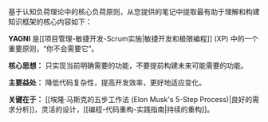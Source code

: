 基于认知负荷理论中的核心负荷原则，从您提供的笔记中提取最有助于理解和构建知识框架的核心内容如下：

**YAGNI** 是[[项目管理-敏捷开发-Scrum实施|敏捷开发和极限编程]] (XP) 中的一个重要原则，“你不会需要它”。

**核心思想：** 只实现当前明确需要的功能，不要提前构建未来可能需要的功能。

**主要益处：** 降低代码复杂性，提高开发效率，更好地适应变化。

**关键在于：** [[埃隆·马斯克的五步工作法 (Elon Musk's 5-Step Process)|良好的需求分析]]，灵活的设计，[[编程-代码重构-实践指南|持续的重构]]。